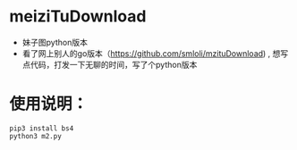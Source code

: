 # meiziTuDownload
- 妹子图python版本
- 看了网上别人的go版本（https://github.com/smloli/mzituDownload) ,  想写点代码，打发一下无聊的时间，写了个python版本
# 使用说明：
```
pip3 install bs4
python3 m2.py
```
